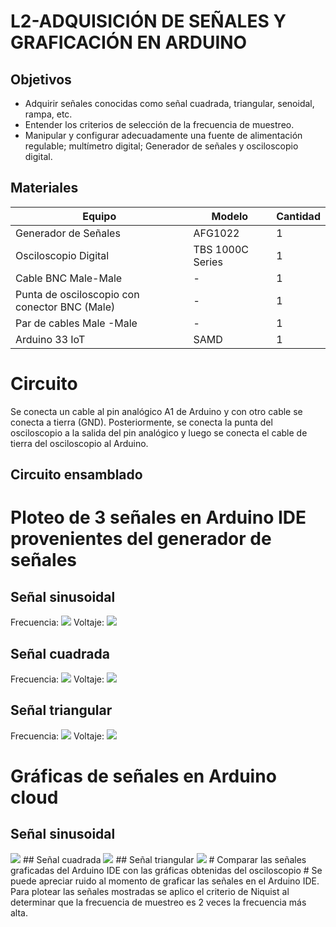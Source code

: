 # L2-ADQUISICIÓN DE SEÑALES Y GRAFICACIÓN EN ARDUINO
## Objetivos
- Adquirir señales conocidas como señal cuadrada, triangular, senoidal, rampa, etc.
- Entender los criterios de selección de la frecuencia de muestreo.
- Manipular y configurar adecuadamente una fuente de alimentación regulable; multímetro digital; 
Generador de señales y osciloscopio digital.
## Materiales
|Equipo | Modelo | Cantidad |
|----------|----------|----------|
| Generador de Señales     | AFG1022   | 1   |
| Osciloscopio Digital    | TBS 1000C Series  | 1  |
| Cable BNC Male-Male    | -  | 1  |
| Punta de osciloscopio con conector BNC (Male)    | -  | 1  |
| Par de cables Male -Male    | -   | 1  |
| Arduino 33 IoT    | SAMD   | 1  |

# Circuito
Se conecta un cable al pin analógico A1 de Arduino y con otro cable se conecta a tierra (GND). Posteriormente, se conecta la punta del osciloscopio a la salida del pin analógico y luego se conecta el cable de tierra del osciloscopio al Arduino.
## Circuito ensamblado 

# Ploteo de 3 señales en Arduino IDE provenientes del generador de señales
## Señal sinusoidal
Frecuencia:
 <img src ="imagen\generador_seno.jpeg">
Voltaje:
 <img src ="imagen\seno_osciloscopio.jpeg">
## Señal cuadrada
Frecuencia:
<img src ="imagen\generador_cuadrado.jpeg">
Voltaje:
<img src ="imagen\cuadrado_osciloscopio.jpeg">
## Señal triangular 
Frecuencia:
<img src ="imagen\generador_triangular.jpeg">
Voltaje:
<img src ="imagen\triangular_osciloscopio.jpeg">
# Gráficas de señales en Arduino cloud
## Señal sinusoidal
 <img src ="imagen\seno.jpeg">
## Señal cuadrada
<img src ="imagen\cuadrado.jpeg">
## Señal triangular 
<img src ="imagen\triangulo.jpeg">
# Comparar las señales graficadas del Arduino IDE con las gráficas obtenidas del osciloscopio
# Se puede apreciar ruido al momento de graficar las señales en el Arduino IDE. Para plotear las señales mostradas se aplico el criterio de Niquist al determinar que la frecuencia de muestreo es 2 veces la frecuencia más alta.
